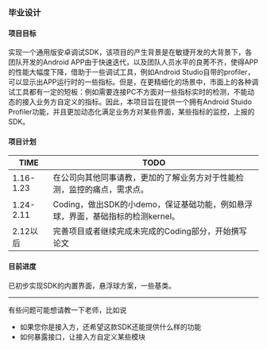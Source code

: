 ### 毕业设计

#### 项目目标

实现一个通用版安卓调试SDK，该项目的产生背景是在敏捷开发的大背景下，各团队开发的Android APP由于快速迭代，以及团队人员水平的良莠不齐，使得APP的性能大幅度下降，借助于一些调试工具，例如Android Studio自带的profiler，可以显示出APP运行时的一些指标。但是，在更精细化的场景中，市面上的各种调试工具都有一定的短板：例如需要连接PC不方面对一些指标实时的检测，不能动态的接入业务方自定义的指标。因此，本项目旨在提供一个拥有Android Stuido Profiler功能，并且更加动态化满足业务方对某些界面，某些指标的监控，上报的SDK。

#### 项目计划

| TIME      | TODO                                                         |
| --------- | ------------------------------------------------------------ |
| 1.16-1.23 | 在公司向其他同事请教，更加的了解业务方对于性能检测，监控的痛点，需求点。 |
| 1.24-2.11 | Coding，做出SDK的小demo，保证基础功能，例如悬浮球，界面，基础指标的检测kernel。 |
| 2.12以后  | 完善项目或者继续完成未完成的Coding部分，开始撰写论文         |

#### 目前进度

已初步实现SDK的内置界面，悬浮球方案，一些基类。

---

有些问题可能想请教一下老师，比如说

- 如果您你是接入方，还希望这款SDK还能提供什么样的功能
- 如何暴露接口，让接入方自定义某些模块

